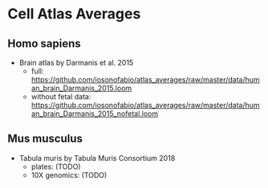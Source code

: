 # Cell Atlas Averages

## Homo sapiens
- Brain atlas by Darmanis et al. 2015
  - full: https://github.com/iosonofabio/atlas_averages/raw/master/data/human_brain_Darmanis_2015.loom
  - without fetal data: https://github.com/iosonofabio/atlas_averages/raw/master/data/human_brain_Darmanis_2015_nofetal.loom
  
## Mus musculus
- Tabula muris by Tabula Muris Consortium 2018
  - plates: (TODO)
  - 10X genomics: (TODO)
